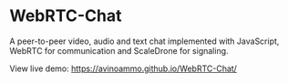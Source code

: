# WebRTC-Chat
A peer-to-peer video, audio and text chat implemented with JavaScript, WebRTC for communication and ScaleDrone for signaling.

View live demo: https://avinoammo.github.io/WebRTC-Chat/
